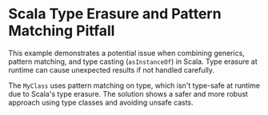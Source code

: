 # Scala Type Erasure and Pattern Matching Pitfall

This example demonstrates a potential issue when combining generics, pattern matching, and type casting (`asInstanceOf`) in Scala. Type erasure at runtime can cause unexpected results if not handled carefully.

The `MyClass` uses pattern matching on type, which isn't type-safe at runtime due to Scala's type erasure.  The solution shows a safer and more robust approach using type classes and avoiding unsafe casts.